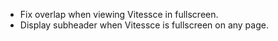 - Fix overlap when viewing Vitessce in fullscreen.
- Display subheader when Vitessce is fullscreen on any page.